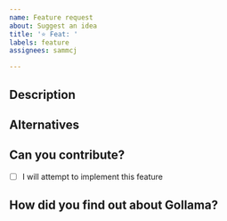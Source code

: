```yaml
---
name: Feature request
about: Suggest an idea
title: '⭐️ Feat: '
labels: feature
assignees: sammcj

---
```


## Description

<!-- Describe the feature or functionality you'd like -->

## Alternatives

<!-- Describe alternatives you've considered -->

## Can you contribute?

- [ ] I will attempt to implement this feature

<!-- It's ok if not, but it's always great to have contributors! -->

## How did you find out about Gollama?

<!-- (e.g. Reddit, GitHub search, Youtube etc.) -->
